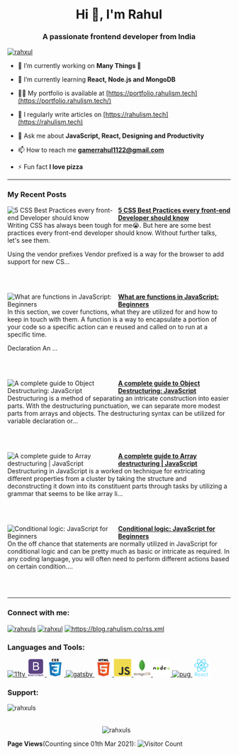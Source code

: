 <h1 align="center">Hi 👋, I'm Rahul</h1>
<h3 align="center">A passionate frontend developer from India</h3>

<p align="left"> <a href="https://twitter.com/rahxul" target="blank"><img src="https://img.shields.io/twitter/follow/rahxul?logo=twitter&style=for-the-badge" alt="rahxul" /></a> </p>

- 🔭 I’m currently working on **Many Things 🥺**

- 🌱 I’m currently learning **React, Node.js and MongoDB**

- 👨‍💻 My portfolio is available at [https://portfolio.rahulism.tech](https://portfolio.rahulism.tech/)

- 📝 I regularly write articles on [https://rahulism.tech](https://rahulism.tech)

- 💬 Ask me about **JavaScript, React, Designing and Productivity**

- 📫 How to reach me **gamerrahul1122@gmail.com**

- ⚡ Fun fact **I love pizza**

<hr>

### My Recent Posts

<!-- HASHNODE_BLOG:START -->
<p align="left">
<a href="https://rahulism.hashnode.dev/5-css-best-practices-every-front-end-developer-should-know" title="5 CSS Best Practices every front-end Developer should know"><img src="https://cdn.hashnode.com/res/hashnode/image/upload/v1620357714947/bw_BWbJ_R.png" alt="5 CSS Best Practices every front-end Developer should know" width="250px" align="left" /></a>
<a href="https://rahulism.hashnode.dev/5-css-best-practices-every-front-end-developer-should-know" title="5 CSS Best Practices every front-end Developer should know"><strong>5 CSS Best Practices every front-end Developer should know</strong></a>
<br/> Writing CSS has always been tough for me😭. But here are some best practices every front-end developer should know. 
Without further talks, let's see them. 

Using the vendor prefixes
Vendor prefixed is a way for the browser to add support for new CS... </p> <br/> <br/>
<p align="left">
<a href="https://rahulism.hashnode.dev/what-are-functions-in-javascript-beginners" title="What are functions in JavaScript: Beginners"><img src="https://cdn.hashnode.com/res/hashnode/image/upload/v1620268671818/44OnITo3p.png" alt="What are functions in JavaScript: Beginners" width="250px" align="left" /></a>
<a href="https://rahulism.hashnode.dev/what-are-functions-in-javascript-beginners" title="What are functions in JavaScript: Beginners"><strong>What are functions in JavaScript: Beginners</strong></a>
<br/> In this section, we cover functions, what they are utilized for and how to keep in touch with them. A function is a way to encapsulate a portion of your code so a specific action can e reused and called on to run at a specific time. 

Declaration
An ... </p> <br/> <br/>
<p align="left">
<a href="https://rahulism.hashnode.dev/a-complete-guide-to-object-destructuring-javascript" title="A complete guide to Object Destructuring: JavaScript"><img src="https://cdn.hashnode.com/res/hashnode/image/upload/v1620187043692/jJacTNEYe.png" alt="A complete guide to Object Destructuring: JavaScript" width="250px" align="left" /></a>
<a href="https://rahulism.hashnode.dev/a-complete-guide-to-object-destructuring-javascript" title="A complete guide to Object Destructuring: JavaScript"><strong>A complete guide to Object Destructuring: JavaScript</strong></a>
<br/> Destructuring is a method of separating an intricate construction into easier parts.  With the destructuring punctuation, we can separate more modest parts from arrays and objects.  The destructuring syntax can be utilized for variable declaration or... </p> <br/> <br/>
<p align="left">
<a href="https://rahulism.hashnode.dev/a-complete-guide-to-array-destructuring-or-javascript" title="A complete guide to Array destructuring | JavaScript"><img src="https://cdn.hashnode.com/res/hashnode/image/upload/v1620094180945/eIzKI7u3N.png" alt="A complete guide to Array destructuring | JavaScript" width="250px" align="left" /></a>
<a href="https://rahulism.hashnode.dev/a-complete-guide-to-array-destructuring-or-javascript" title="A complete guide to Array destructuring | JavaScript"><strong>A complete guide to Array destructuring | JavaScript</strong></a>
<br/> Destructuring in JavaScript is a worked on technique for extricating different properties from a cluster by taking the structure and deconstructing it down into its constituent parts through tasks by utilizing a grammar that seems to be like array li... </p> <br/> <br/>
<p align="left">
<a href="https://rahulism.hashnode.dev/conditional-logic-javascript-for-beginners" title="Conditional logic: JavaScript for Beginners"><img src="https://cdn.hashnode.com/res/hashnode/image/upload/v1620008652351/YjKRlP9v4.png" alt="Conditional logic: JavaScript for Beginners" width="250px" align="left" /></a>
<a href="https://rahulism.hashnode.dev/conditional-logic-javascript-for-beginners" title="Conditional logic: JavaScript for Beginners"><strong>Conditional logic: JavaScript for Beginners</strong></a>
<br/> On the off chance that statements are normally utilized in JavaScript for conditional logic and can be pretty much as basic or intricate as required.
In any coding language, you will often need to perform different actions based on certain condition.... </p> <br/> <br/>
<!-- HASHNODE_BLOG:END -->


<hr>

<h3 align="left">Connect with me:</h3>
<p align="left">
<a href="https://dev.to/rahxuls" target="blank"><img align="center" src="https://cdn.jsdelivr.net/npm/simple-icons@3.0.1/icons/dev-dot-to.svg" alt="rahxuls" height="30" width="40" /></a>
<a href="https://twitter.com/rahxul" target="blank"><img align="center" src="https://cdn.jsdelivr.net/npm/simple-icons@3.0.1/icons/twitter.svg" alt="rahxul" height="30" width="40" /></a>
<a href="/https://blog.rahulism.co/rss.xml" target="blank"><img align="center" src="https://cdn.jsdelivr.net/npm/simple-icons@3.0.1/icons/rss.svg" alt="https://blog.rahulism.co/rss.xml" height="30" width="40" /></a>
</p>

<h3 align="left">Languages and Tools:</h3>
<p align="left"> <a href="https://www.11ty.dev/" target="_blank"> <img src="https://gist.githubusercontent.com/vivek32ta/c7f7bf583c1fb1c58d89301ea40f37fd/raw/f4c85cce5790758286b8f155ef9a177710b995df/11ty.svg" alt="11ty" width="40" height="40"/> </a> <a href="https://getbootstrap.com" target="_blank"> <img src="https://raw.githubusercontent.com/devicons/devicon/master/icons/bootstrap/bootstrap-plain-wordmark.svg" alt="bootstrap" width="40" height="40"/> </a> <a href="https://www.w3schools.com/css/" target="_blank"> <img src="https://raw.githubusercontent.com/devicons/devicon/master/icons/css3/css3-original-wordmark.svg" alt="css3" width="40" height="40"/> </a> <a href="https://www.gatsbyjs.com/" target="_blank"> <img src="https://www.vectorlogo.zone/logos/gatsbyjs/gatsbyjs-icon.svg" alt="gatsby" width="40" height="40"/> </a> <a href="https://www.w3.org/html/" target="_blank"> <img src="https://raw.githubusercontent.com/devicons/devicon/master/icons/html5/html5-original-wordmark.svg" alt="html5" width="40" height="40"/> </a> <a href="https://developer.mozilla.org/en-US/docs/Web/JavaScript" target="_blank"> <img src="https://raw.githubusercontent.com/devicons/devicon/master/icons/javascript/javascript-original.svg" alt="javascript" width="40" height="40"/> </a> <a href="https://www.mongodb.com/" target="_blank"> <img src="https://raw.githubusercontent.com/devicons/devicon/master/icons/mongodb/mongodb-original-wordmark.svg" alt="mongodb" width="40" height="40"/> </a> <a href="https://nodejs.org" target="_blank"> <img src="https://raw.githubusercontent.com/devicons/devicon/master/icons/nodejs/nodejs-original-wordmark.svg" alt="nodejs" width="40" height="40"/> </a> <a href="https://pugjs.org" target="_blank"> <img src="https://cdn.worldvectorlogo.com/logos/pug.svg" alt="pug" width="40" height="40"/> </a> <a href="https://reactjs.org/" target="_blank"> <img src="https://raw.githubusercontent.com/devicons/devicon/master/icons/react/react-original-wordmark.svg" alt="react" width="40" height="40"/> </a> </p>

<h3 align="left">Support:</h3>
<p><a href="https://www.buymeacoffee.com/rahxuls"> <img align="left" src="https://cdn.buymeacoffee.com/buttons/v2/default-yellow.png" height="50" width="210" alt="rahxuls" /></a></p><br><br>

<p>&nbsp;<img align="center" src="https://github-readme-stats.vercel.app/api?username=rahxuls&show_icons=true&locale=en" alt="rahxuls" /></p>

**Page Views**(Counting since 01th Mar 2021): ![Visitor Count](https://profile-counter.glitch.me/rahxuls/count.svg)
